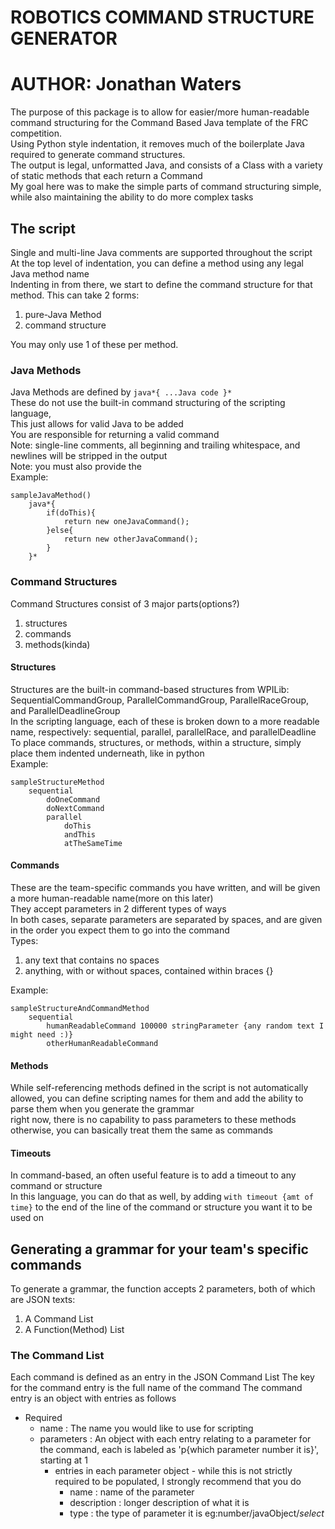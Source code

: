 # ROBOTICS COMMAND STRUCTURE GENERATOR
# AUTHOR: Jonathan Waters

The purpose of this package is to allow for easier/more human-readable command structuring for the Command Based Java template of the FRC competition.  
Using Python style indentation, it removes much of the boilerplate Java required to generate command structures.  
The output is legal, unformatted Java, and consists of a Class with a variety of static methods that each return a Command  
My goal here was to make the simple parts of command structuring simple, while also maintaining the ability to do more complex tasks  


## The script
Single and multi-line Java comments are supported throughout the script  
At the top level of indentation, you can define a method using any legal Java method name  
Indenting in from there, we start to define the command structure for that method. This can take 2 forms:  
1. pure-Java Method
2. command structure

You may only use 1 of these per method.

### Java Methods
Java Methods are defined by `java*{ ...Java code }*`  
These do not use the built-in command structuring of the scripting language,  
This just allows for valid Java to be added  
You are responsible for returning a valid command  
Note: single-line comments, all beginning and trailing whitespace, and newlines will be stripped in the output  
Note: you must also provide the  
Example:
```
sampleJavaMethod()
	java*{
		if(doThis){
			return new oneJavaCommand();
		}else{
			return new otherJavaCommand();
		}
	}*
```

### Command Structures

Command Structures consist of 3 major parts(options?)
1. structures
2. commands
3. methods(kinda)

#### Structures
Structures are the built-in command-based structures from WPILib: SequentialCommandGroup, ParallelCommandGroup, ParallelRaceGroup, and ParallelDeadlineGroup  
In the scripting language, each of these is broken down to a more readable name, respectively: sequential, parallel, parallelRace, and parallelDeadline  
To place commands, structures, or methods, within a structure, simply place them indented underneath, like in python  
Example:
```
sampleStructureMethod
	sequential
		doOneCommand
		doNextCommand
		parallel
			doThis
			andThis
			atTheSameTime
```

#### Commands
These are the team-specific commands you have written, and will be given a more human-readable name(more on this later)  
They accept parameters in 2 different types of ways  
In both cases, separate parameters are separated by spaces, and are given in the order you expect them to go into the command  
Types:
1. any text that contains no spaces
2. anything, with or without spaces, contained within braces {}

Example:
```
sampleStructureAndCommandMethod
	sequential
		humanReadableCommand 100000 stringParameter {any random text I might need :)}
		otherHumanReadableCommand
```

#### Methods
While self-referencing methods defined in the script is not automatically allowed, you can define scripting names for them
and add the ability to parse them when you generate the grammar  
right now, there is no capability to pass parameters to these methods  
otherwise, you can basically treat them the same as commands  

#### Timeouts
In command-based, an often useful feature is to add a timeout to any command or structure  
In this language, you can do that as well, by adding `with timeout {amt of time}` to the end of the line of the command or structure you want it to be used on  

## Generating a grammar for your team's specific commands
To generate a grammar, the function accepts 2 parameters, both of which are JSON texts:
1. A Command List
2. A Function(Method) List

### The Command List
Each command is defined as an entry in the JSON Command List
The key for the command entry is the full name of the command
The command entry is an object with entries as follows
- Required
  - name
    : The name you would like to use for scripting
  - parameters
    : An object with each entry relating to a parameter for the command, each is labeled as 'p{which parameter number it is}', starting at 1
    - entries in each parameter object - while this is not strictly required to be populated, I strongly recommend that you do
		- name
          : name of the parameter
		- description
		   : longer description of what it is
		- type
		   : the type of parameter it is eg:number/javaObject/*select*